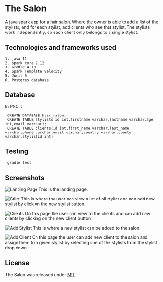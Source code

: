 # The Salon
A java spark app for a hair salon. Where the owner is able to add a list of the stylists, and for each stylist, 
add clients who see that stylist. The stylists work independently, so each client only belongs to a single stylist.

## Technologies and frameworks used
    1. java 11
    2. spark core 2.12
    3. Gradle 4.10
    4. Spark Template Velocity
    5. Junit 5
    6. Postgres database

## Database

In PSQL:

     CREATE DATABASE hair_salon;
     CREATE TABLE stylists(id int,firstname varchar,lastname varchar,age int,email varchar);
     CREATE TABLE clients(id int,first_name varchar,last_name varchar,phone varchar,email varchar,country varchar,county varchar,stylistid int);

## Testing

   ```java
    gradle test
```
## Screenshots

![Landing Page](https://user-images.githubusercontent.com/14147462/56518360-e9235100-6547-11e9-984d-ccfdd4a68e11.png)
This is the landing page.

![Stlist](https://user-images.githubusercontent.com/14147462/56518543-6d75d400-6548-11e9-8760-604778c767ab.png)
This is where the user can view a list of all stylist and can add new stylist by click on the new stylist button.

![Clients](https://user-images.githubusercontent.com/14147462/56518555-72d31e80-6548-11e9-80cf-7af0f4add50c.png)
On this page the user can view all the clients and can add new clients by clicking on the new client button.

![Add Stylist](https://user-images.githubusercontent.com/14147462/56518556-72d31e80-6548-11e9-8ebe-d9863a51ca55.png)
This is where a new stylist can be added to the salon.

![Add Client](https://user-images.githubusercontent.com/14147462/56518557-736bb500-6548-11e9-93d2-bda7f02bcf45.png)
On this page the user can add new client to the salon and assign them to a given stylist by selecting one of the stylists from the stylist drop down.


## License
The Salon was released under [MIT](LICENSE)